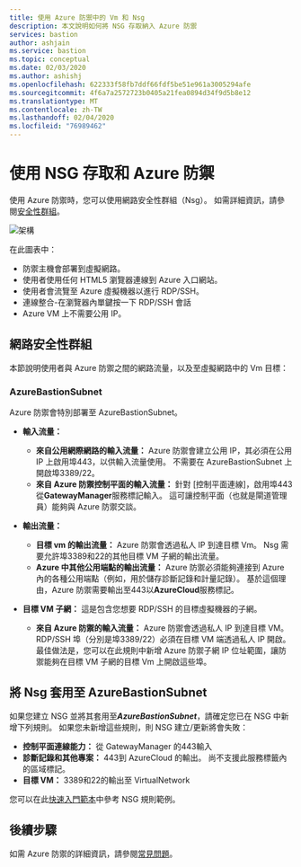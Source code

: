 ```yaml
---
title: 使用 Azure 防禦中的 Vm 和 Nsg
description: 本文說明如何將 NSG 存取納入 Azure 防禦
services: bastion
author: ashjain
ms.service: bastion
ms.topic: conceptual
ms.date: 02/03/2020
ms.author: ashishj
ms.openlocfilehash: 622333f58fb7ddf66fdf5be51e961a3005294afe
ms.sourcegitcommit: 4f6a7a2572723b0405a21fea0894d34f9d5b8e12
ms.translationtype: MT
ms.contentlocale: zh-TW
ms.lasthandoff: 02/04/2020
ms.locfileid: "76989462"
---
```

# <a name="working-with-nsg-access-and-azure-bastion"></a>使用 NSG 存取和 Azure 防禦

使用 Azure 防禦時，您可以使用網路安全性群組（Nsg）。 如需詳細資訊，請參閱[安全性群組](../virtual-network/security-overview.md)。 

![架構](./media/bastion-nsg/nsg-architecture.png)

在此圖表中：

* 防禦主機會部署到虛擬網路。
* 使用者使用任何 HTML5 瀏覽器連線到 Azure 入口網站。
* 使用者會流覽至 Azure 虛擬機器以進行 RDP/SSH。
* 連線整合-在瀏覽器內單鍵按一下 RDP/SSH 會話
* Azure VM 上不需要公用 IP。

## <a name="nsg"></a>網路安全性群組

本節說明使用者與 Azure 防禦之間的網路流量，以及至虛擬網路中的 Vm 目標：

### <a name="azurebastionsubnet"></a>AzureBastionSubnet

Azure 防禦會特別部署至 AzureBastionSubnet。

* **輸入流量：**

   * **來自公用網際網路的輸入流量：** Azure 防禦會建立公用 IP，其必須在公用 IP 上啟用埠443，以供輸入流量使用。 不需要在 AzureBastionSubnet 上開啟埠3389/22。
   * **來自 Azure 防禦控制平面的輸入流量：** 針對 [控制平面連線]，啟用埠443從**GatewayManager**服務標記輸入。 這可讓控制平面（也就是閘道管理員）能夠與 Azure 防禦交談。

* **輸出流量：**

   * **目標 vm 的輸出流量：** Azure 防禦會透過私人 IP 到達目標 Vm。 Nsg 需要允許埠3389和22的其他目標 VM 子網的輸出流量。
   * **Azure 中其他公用端點的輸出流量：** Azure 防禦必須能夠連接到 Azure 內的各種公用端點（例如，用於儲存診斷記錄和計量記錄）。 基於這個理由，Azure 防禦需要輸出至443以**AzureCloud**服務標記。

* **目標 VM 子網：** 這是包含您想要 RDP/SSH 的目標虛擬機器的子網。

   * **來自 Azure 防禦的輸入流量：** Azure 防禦會透過私人 IP 到達目標 VM。 RDP/SSH 埠（分別是埠3389/22）必須在目標 VM 端透過私人 IP 開啟。 最佳做法是，您可以在此規則中新增 Azure 防禦子網 IP 位址範圍，讓防禦能夠在目標 VM 子網的目標 Vm 上開啟這些埠。

## <a name="apply"></a>將 Nsg 套用至 AzureBastionSubnet

如果您建立 NSG 並將其套用至***AzureBastionSubnet***，請確定您已在 NSG 中新增下列規則。 如果您未新增這些規則，則 NSG 建立/更新將會失敗：

* **控制平面連線能力：** 從 GatewayManager 的443輸入
* **診斷記錄和其他專案：** 443到 AzureCloud 的輸出。 尚不支援此服務標籤內的區域標記。
* **目標 VM：** 3389和22的輸出至 VirtualNetwork

您可以在此[快速入門範本](https://github.com/Azure/azure-quickstart-templates/tree/master/101-azure-bastion-nsg)中參考 NSG 規則範例。

## <a name="next-steps"></a>後續步驟

如需 Azure 防禦的詳細資訊，請參閱[常見問題](bastion-faq.md)。
